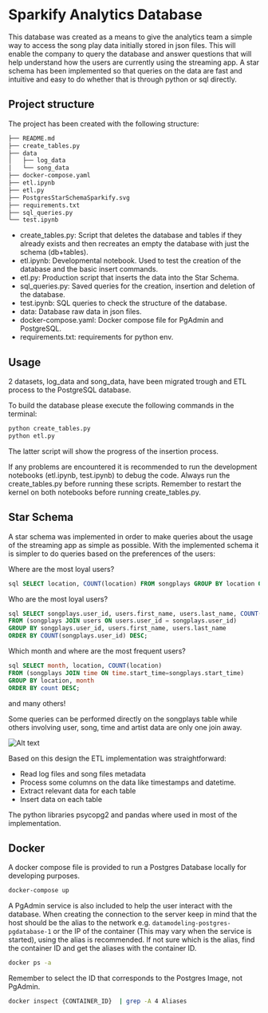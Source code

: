 # Sparkify Analytics Database

This database was created as a means to give the analytics team a simple way to access the song play data initially stored in json files. This will enable the company to query the database and answer questions that will help understand how the users are currently using the streaming app. A star schema has been implemented so that queries on the data are fast and intuitive and easy to do whether that is through python or sql directly.

## Project structure

The project has been created with the following structure:

```bash
├── README.md
├── create_tables.py
├── data
│   ├── log_data
│   └── song_data 
├── docker-compose.yaml
├── etl.ipynb
├── etl.py
├── PostgresStarSchemaSparkify.svg
├── requirements.txt
├── sql_queries.py
└── test.ipynb
```

- create_tables.py: Script that deletes the database and tables if they already exists and then recreates an empty the database with just the schema (db+tables).
- etl.ipynb: Developmental notebook. Used to test the creation of the database and the basic insert commands.
- etl.py: Production script that inserts the data into the Star Schema.
- sql_queries.py: Saved queries for the creation, insertion and deletion of the database.
- test.ipynb: SQL queries to check the structure of the database.
- data: Database raw data in json files.
- docker-compose.yaml: Docker compose file for PgAdmin and PostgreSQL.
- requirements.txt: requirements for python env.

## Usage

2 datasets, log_data and song_data, have been migrated trough and ETL process to the PostgreSQL database.

To build the database please execute the following commands in the terminal:

```bash
python create_tables.py
python etl.py
```

The latter script will show the progress of the insertion process.

If any problems are encountered it is recommended to run the development notebooks (etl.ipynb, test.ipynb) to debug the code. Always run the create_tables.py before running these scripts. Remember to restart the kernel on both notebooks before running create_tables.py.

## Star Schema

A star schema was implemented in order to make queries about the usage of the streaming app as simple as possible. With the implemented schema it is simpler to do queries based on the preferences of the users:

Where are the most loyal users?

```sql
sql SELECT location, COUNT(location) FROM songplays GROUP BY location ORDER BY count DESC LIMIT 5
```

Who are the most loyal users?

```sql
sql SELECT songplays.user_id, users.first_name, users.last_name, COUNT(songplays.user_id) 
FROM (songplays JOIN users ON users.user_id = songplays.user_id) 
GROUP BY songplays.user_id, users.first_name, users.last_name 
ORDER BY COUNT(songplays.user_id) DESC;
```

Which month and where are the most frequent users?

```sql
sql SELECT month, location, COUNT(location) 
FROM (songplays JOIN time ON time.start_time=songplays.start_time) 
GROUP BY location, month 
ORDER BY count DESC;
```
and many others!

Some queries can be performed directly on the songplays table while others involving user, song, time and artist data are only one join away.

![Alt text](https://raw.githubusercontent.com/Davidcparrar/nanodegree-datamodelingpostgres/main/PostgresStarSchemaSparkify.svg)

Based on this design the ETL implementation was straightforward:

- Read log files and song files metadata
- Process some columns on the data like timestamps and datetime.
- Extract relevant data for each table
- Insert data on each table

The python libraries psycopg2 and pandas where used in most of the implementation.

## Docker

A docker compose file is provided to run a Postgres Database locally for developing purposes. 

```bash
docker-compose up
```

A PgAdmin service is also included to help the user interact with the database. When creating the connection to the server keep in mind that the host should be the alias to the network e.g. `datamodeling-postgres-pgdatabase-1` or the IP of the container (This may vary when the service is started), using the alias is recommended. If not sure which is the alias, find the container ID and get the aliases with the container ID.

```bash
docker ps -a
```

Remember to select the ID that corresponds to the Postgres Image, not PgAdmin.

```bash
docker inspect {CONTAINER_ID}  | grep -A 4 Aliases
```
